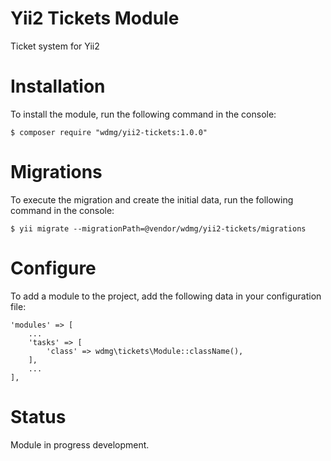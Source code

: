 # Yii2 Tickets Module
Ticket system for Yii2

# Installation
To install the module, run the following command in the console:

`$ composer require "wdmg/yii2-tickets:1.0.0"`

# Migrations
To execute the migration and create the initial data, run the following command in the console:

`$ yii migrate --migrationPath=@vendor/wdmg/yii2-tickets/migrations`

# Configure

To add a module to the project, add the following data in your configuration file:

    'modules' => [
        ...
        'tasks' => [
            'class' => wdmg\tickets\Module::className(),
        ],
        ...
    ],

# Status
Module in progress development.